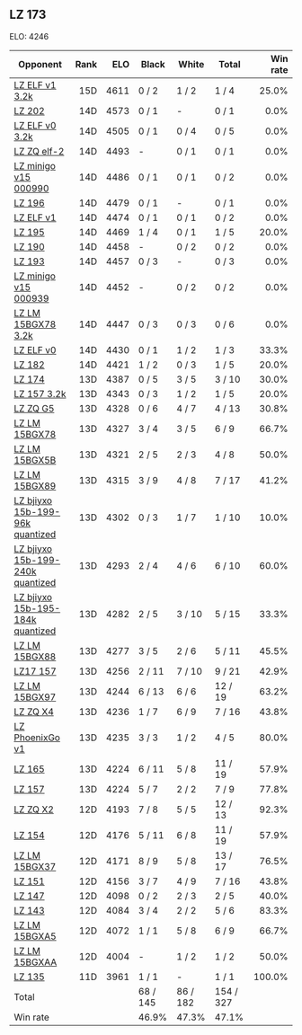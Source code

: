 ## LZ 173 ##

ELO: 4246

Opponent | Rank | ELO | Black | White | Total | Win rate
---------|-----:|----:|-------|-------|-------|-------:
[LZ ELF v1 3.2k](LZ%20ELF%20v1%203.2k.md) | 15D | 4611 | 0 / 2 | 1 / 2 | 1 / 4 | 25.0%
[LZ 202](LZ%20202.md) | 14D | 4573 | 0 / 1 | - | 0 / 1 | 0.0%
[LZ ELF v0 3.2k](LZ%20ELF%20v0%203.2k.md) | 14D | 4505 | 0 / 1 | 0 / 4 | 0 / 5 | 0.0%
[LZ ZQ elf-2](LZ%20ZQ%20elf-2.md) | 14D | 4493 | - | 0 / 1 | 0 / 1 | 0.0%
[LZ minigo v15 000990](LZ%20minigo%20v15%20000990.md) | 14D | 4486 | 0 / 1 | 0 / 1 | 0 / 2 | 0.0%
[LZ 196](LZ%20196.md) | 14D | 4479 | 0 / 1 | - | 0 / 1 | 0.0%
[LZ ELF v1](LZ%20ELF%20v1.md) | 14D | 4474 | 0 / 1 | 0 / 1 | 0 / 2 | 0.0%
[LZ 195](LZ%20195.md) | 14D | 4469 | 1 / 4 | 0 / 1 | 1 / 5 | 20.0%
[LZ 190](LZ%20190.md) | 14D | 4458 | - | 0 / 2 | 0 / 2 | 0.0%
[LZ 193](LZ%20193.md) | 14D | 4457 | 0 / 3 | - | 0 / 3 | 0.0%
[LZ minigo v15 000939](LZ%20minigo%20v15%20000939.md) | 14D | 4452 | - | 0 / 2 | 0 / 2 | 0.0%
[LZ LM 15BGX78 3.2k](LZ%20LM%2015BGX78%203.2k.md) | 14D | 4447 | 0 / 3 | 0 / 3 | 0 / 6 | 0.0%
[LZ ELF v0](LZ%20ELF%20v0.md) | 14D | 4430 | 0 / 1 | 1 / 2 | 1 / 3 | 33.3%
[LZ 182](LZ%20182.md) | 14D | 4421 | 1 / 2 | 0 / 3 | 1 / 5 | 20.0%
[LZ 174](LZ%20174.md) | 13D | 4387 | 0 / 5 | 3 / 5 | 3 / 10 | 30.0%
[LZ 157 3.2k](LZ%20157%203.2k.md) | 13D | 4343 | 0 / 3 | 1 / 2 | 1 / 5 | 20.0%
[LZ ZQ G5](LZ%20ZQ%20G5.md) | 13D | 4328 | 0 / 6 | 4 / 7 | 4 / 13 | 30.8%
[LZ LM 15BGX78](LZ%20LM%2015BGX78.md) | 13D | 4327 | 3 / 4 | 3 / 5 | 6 / 9 | 66.7%
[LZ LM 15BGX5B](LZ%20LM%2015BGX5B.md) | 13D | 4321 | 2 / 5 | 2 / 3 | 4 / 8 | 50.0%
[LZ LM 15BGX89](LZ%20LM%2015BGX89.md) | 13D | 4315 | 3 / 9 | 4 / 8 | 7 / 17 | 41.2%
[LZ bjiyxo 15b-199-96k quantized](LZ%20bjiyxo%2015b-199-96k%20quantized.md) | 13D | 4302 | 0 / 3 | 1 / 7 | 1 / 10 | 10.0%
[LZ bjiyxo 15b-199-240k quantized](LZ%20bjiyxo%2015b-199-240k%20quantized.md) | 13D | 4293 | 2 / 4 | 4 / 6 | 6 / 10 | 60.0%
[LZ bjiyxo 15b-195-184k quantized](LZ%20bjiyxo%2015b-195-184k%20quantized.md) | 13D | 4282 | 2 / 5 | 3 / 10 | 5 / 15 | 33.3%
[LZ LM 15BGX88](LZ%20LM%2015BGX88.md) | 13D | 4277 | 3 / 5 | 2 / 6 | 5 / 11 | 45.5%
[LZ17 157](LZ17%20157.md) | 13D | 4256 | 2 / 11 | 7 / 10 | 9 / 21 | 42.9%
[LZ LM 15BGX97](LZ%20LM%2015BGX97.md) | 13D | 4244 | 6 / 13 | 6 / 6 | 12 / 19 | 63.2%
[LZ ZQ X4](LZ%20ZQ%20X4.md) | 13D | 4236 | 1 / 7 | 6 / 9 | 7 / 16 | 43.8%
[LZ PhoenixGo v1](LZ%20PhoenixGo%20v1.md) | 13D | 4235 | 3 / 3 | 1 / 2 | 4 / 5 | 80.0%
[LZ 165](LZ%20165.md) | 13D | 4224 | 6 / 11 | 5 / 8 | 11 / 19 | 57.9%
[LZ 157](LZ%20157.md) | 13D | 4224 | 5 / 7 | 2 / 2 | 7 / 9 | 77.8%
[LZ ZQ X2](LZ%20ZQ%20X2.md) | 12D | 4193 | 7 / 8 | 5 / 5 | 12 / 13 | 92.3%
[LZ 154](LZ%20154.md) | 12D | 4176 | 5 / 11 | 6 / 8 | 11 / 19 | 57.9%
[LZ LM 15BGX37](LZ%20LM%2015BGX37.md) | 12D | 4171 | 8 / 9 | 5 / 8 | 13 / 17 | 76.5%
[LZ 151](LZ%20151.md) | 12D | 4156 | 3 / 7 | 4 / 9 | 7 / 16 | 43.8%
[LZ 147](LZ%20147.md) | 12D | 4098 | 0 / 2 | 2 / 3 | 2 / 5 | 40.0%
[LZ 143](LZ%20143.md) | 12D | 4084 | 3 / 4 | 2 / 2 | 5 / 6 | 83.3%
[LZ LM 15BGXA5](LZ%20LM%2015BGXA5.md) | 12D | 4072 | 1 / 1 | 5 / 8 | 6 / 9 | 66.7%
[LZ LM 15BGXAA](LZ%20LM%2015BGXAA.md) | 12D | 4004 | - | 1 / 2 | 1 / 2 | 50.0%
[LZ 135](LZ%20135.md) | 11D | 3961 | 1 / 1 | - | 1 / 1 | 100.0%
Total | | | 68 / 145 | 86 / 182 | 154 / 327 | 
Win rate| | | 46.9% | 47.3% | 47.1% | 
